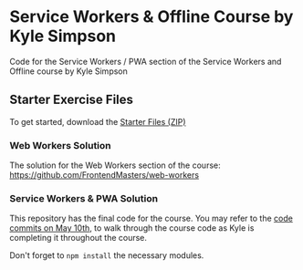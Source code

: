 # Service Workers & Offline Course by Kyle Simpson

Code for the Service Workers / PWA section of the Service Workers and Offline course by Kyle Simpson

## Starter Exercise Files

To get started, download the [Starter Files (ZIP)](https://static.frontendmasters.com/resources/2019-05-10-service-worker-pwa/service-workers-starter.zip)

### Web Workers Solution

The solution for the Web Workers section of the course: https://github.com/FrontendMasters/web-workers

### Service Workers & PWA Solution

This repository has the final code for the course. You may refer to the [code commits on May 10th](https://github.com/FrontendMasters/service-workers-offline/commits/master), to walk through the course code as Kyle is completing it throughout the course.

Don't forget to `npm install` the necessary modules.
